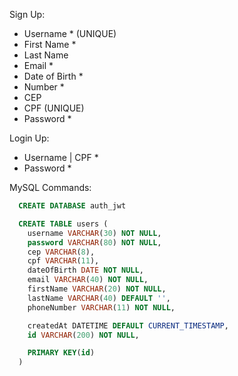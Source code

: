 Sign Up: 
- Username * (UNIQUE)
- First Name *
- Last Name
- Email *
- Date of Birth *
- Number *
- CEP
- CPF (UNIQUE)
- Password *

Login Up:
- Username | CPF *
- Password *


MySQL Commands:
```sql
  CREATE DATABASE auth_jwt

  CREATE TABLE users (
    username VARCHAR(30) NOT NULL,
    password VARCHAR(80) NOT NULL,
    cep VARCHAR(8),
    cpf VARCHAR(11),
    dateOfBirth DATE NOT NULL,
    email VARCHAR(40) NOT NULL,
    firstName VARCHAR(20) NOT NULL, 
    lastName VARCHAR(40) DEFAULT '', 
    phoneNumber VARCHAR(11) NOT NULL,

    createdAt DATETIME DEFAULT CURRENT_TIMESTAMP,
    id VARCHAR(200) NOT NULL,

    PRIMARY KEY(id)
  )
```